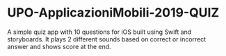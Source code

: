 # UPO-ApplicazioniMobili-2019-QUIZ

A simple quiz app with 10 questions for iOS built using Swift and storyboards. It plays 2 different sounds based on correct or incorrect answer and shows score at the end.
